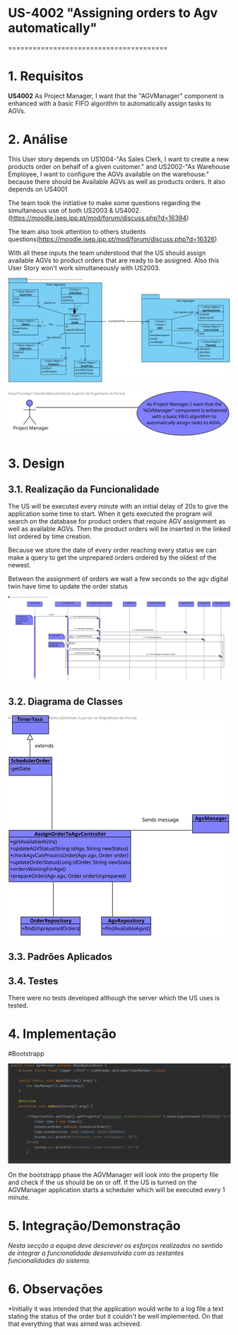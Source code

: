 # US-4002 "Assigning orders to Agv automatically"
=======================================


# 1. Requisitos

**US4002** As Project Manager, I want that the "AGVManager" component is enhanced with a basic FIFO algorithm to automatically assign tasks to AGVs.


# 2. Análise

This User story depends on US1004-"As Sales Clerk, I want to create a new products order on behalf of a given customer." and
US2002-"As Warehouse Employee, I want to configure the AGVs available on the warehouse." because there should be Available AGVs as well as products orders.
It also depends on US4001

The team took the initiative to make some questions regarding the simultaneous use of both US2003 & US4002.(https://moodle.isep.ipp.pt/mod/forum/discuss.php?d=16394)

The team also took attention to others students questions(https://moodle.isep.ipp.pt/mod/forum/discuss.php?d=16326)

With all these inputs the team understood that the US should assign available AGVs to product orders that are ready to be assigned. Also this User Story won't work
simultaneously with US2003.

![US1005_SD](US4002_DMPartial.svg)

![US1005_UCD](US4002_UCD.svg)

# 3. Design

## 3.1. Realização da Funcionalidade

The US will be executed every minute with an initial delay of 20s to give the application some time to start. When it gets executed the program will search on the database for product orders
that require AGV assignment as well as available AGVs. Then the product orders will be inserted in the linked list ordered by time creation.

Because we store the date of every order reaching every status we can make a query to get the unprepared orders ordered by the oldest of the newest.

Between the assignment of orders we wait a few seconds so the agv digital twin have time to update the order status

![US1005_SD](US4002-SD.svg)

## 3.2. Diagrama de Classes

![US1005_SD](US4002_CD.svg)

## 3.3. Padrões Aplicados


## 3.4. Testes

There were no tests developed although the server which the US uses is tested.

# 4. Implementação

#Bootstrapp

![img.png](img.png)

On the bootstrapp phase the AGVManager will look into the property file and check if the us should be on or off.
If the US is turned on the AGVManager application starts a scheduler which will be executed every 1 minute.



# 5. Integração/Demonstração

*Nesta secção a equipa deve descrever os esforços realizados no sentido de integrar a funcionalidade desenvolvida com as restantes funcionalidades do sistema.*

# 6. Observações

*Initially it was intended that the application would write to a log file a text stating the status of the order but
it couldn't be well implemented. On that that everything that was aimed was achieved.



